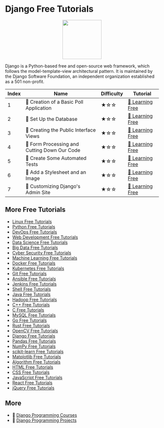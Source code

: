 # Django Free Tutorials

<div align="center">
<img width="128px" src="https://file.labex.io/path/5fCrFZGQGQMH.png">
</div>

Django is a Python-based free and open-source web framework, which follows the model-template-view architectural pattern. It is maintained by the Django Software Foundation, an independent organization established as a 501 non-profit.

|   Index | Name                                        | Difficulty   | Tutorial                                                                                              |
|---------|---------------------------------------------|--------------|-------------------------------------------------------------------------------------------------------|
|       1 | 📖 Creation of a Basic Poll Application      | ★☆☆          | [🔗 Learning Free](https://labex.io/tutorials/django-creation-of-a-basic-poll-application-153741)      |
|       2 | 📖 Set Up the Database                       | ★☆☆          | [🔗 Learning Free](https://labex.io/tutorials/django-set-up-the-database-153742)                       |
|       3 | 📖 Creating the Public Interface Views       | ★☆☆          | [🔗 Learning Free](https://labex.io/tutorials/django-creating-the-public-interface-views-153743)       |
|       4 | 📖 Form Processing and Cutting Down Our Code | ★☆☆          | [🔗 Learning Free](https://labex.io/tutorials/django-form-processing-and-cutting-down-our-code-153744) |
|       5 | 📖 Create Some Automated Tests               | ★☆☆          | [🔗 Learning Free](https://labex.io/tutorials/django-create-some-automated-tests-153745)               |
|       6 | 📖 Add a Stylesheet and an Image             | ★☆☆          | [🔗 Learning Free](https://labex.io/tutorials/django-add-a-stylesheet-and-an-image-153746)             |
|       7 | 📖 Customizing Django's Admin Site           | ★☆☆          | [🔗 Learning Free](https://labex.io/tutorials/django-customizing-django-s-admin-site-153747)           |

## More Free Tutorials

- [Linux Free Tutorials](https://github.com/labex-labs/linux-free-tutorials)
- [Python Free Tutorials](https://github.com/labex-labs/python-free-tutorials)
- [DevOps Free Tutorials](https://github.com/labex-labs/devops-free-tutorials)
- [Web Development Free Tutorials](https://github.com/labex-labs/web-development-free-tutorials)
- [Data Science Free Tutorials](https://github.com/labex-labs/data-science-free-tutorials)
- [Big Data Free Tutorials](https://github.com/labex-labs/bigdata-free-tutorials)
- [Cyber Security Free Tutorials](https://github.com/labex-labs/cysec-free-tutorials)
- [Machine Learning Free Tutorials](https://github.com/labex-labs/ml-free-tutorials)
- [Docker Free Tutorials](https://github.com/labex-labs/docker-free-tutorials)
- [Kubernetes Free Tutorials](https://github.com/labex-labs/kubernetes-free-tutorials)
- [Git Free Tutorials](https://github.com/labex-labs/git-free-tutorials)
- [Ansible Free Tutorials](https://github.com/labex-labs/ansible-free-tutorials)
- [Jenkins Free Tutorials](https://github.com/labex-labs/jenkins-free-tutorials)
- [Shell Free Tutorials](https://github.com/labex-labs/shell-free-tutorials)
- [Java Free Tutorials](https://github.com/labex-labs/java-free-tutorials)
- [Hadoop Free Tutorials](https://github.com/labex-labs/hadoop-free-tutorials)
- [C++ Free Tutorials](https://github.com/labex-labs/cpp-free-tutorials)
- [C Free Tutorials](https://github.com/labex-labs/c-free-tutorials)
- [MySQL Free Tutorials](https://github.com/labex-labs/mysql-free-tutorials)
- [Go Free Tutorials](https://github.com/labex-labs/go-free-tutorials)
- [Rust Free Tutorials](https://github.com/labex-labs/rust-free-tutorials)
- [OpenCV Free Tutorials](https://github.com/labex-labs/opencv-free-tutorials)
- [Django Free Tutorials](https://github.com/labex-labs/django-free-tutorials)
- [Pandas Free Tutorials](https://github.com/labex-labs/pandas-free-tutorials)
- [NumPy Free Tutorials](https://github.com/labex-labs/numpy-free-tutorials)
- [scikit-learn Free Tutorials](https://github.com/labex-labs/sklearn-free-tutorials)
- [Matplotlib Free Tutorials](https://github.com/labex-labs/matplotlib-free-tutorials)
- [Algorithm Free Tutorials](https://github.com/labex-labs/algorithm-free-tutorials)
- [HTML Free Tutorials](https://github.com/labex-labs/html-free-tutorials)
- [CSS Free Tutorials](https://github.com/labex-labs/css-free-tutorials)
- [JavaScript Free Tutorials](https://github.com/labex-labs/javascript-free-tutorials)
- [React Free Tutorials](https://github.com/labex-labs/react-free-tutorials)
- [jQuery Free Tutorials](https://github.com/labex-labs/jquery-free-tutorials)


## More

- 🔗 [Django Programming Courses](https://github.com/labex-labs/awesome-programming-courses)
- 🔗 [Django Programming Projects](https://github.com/labex-labs/awesome-programming-projects)

